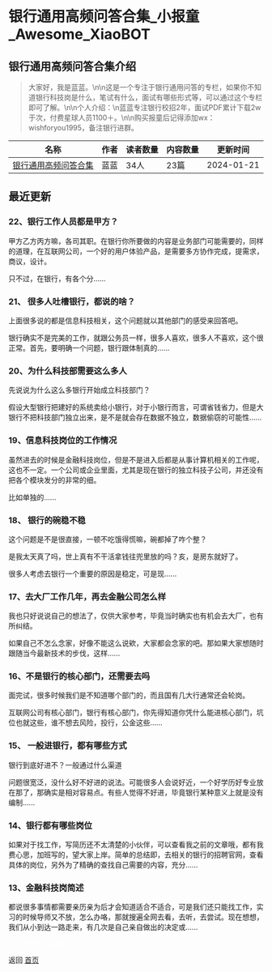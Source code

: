 # 银行通用高频问答合集_小报童_Awesome_XiaoBOT

## 银行通用高频问答合集介绍
> 大家好，我是蓝蓝。\n\n这是一个专注于银行通用问答的专栏，如果你不知道银行科技岗是什么，笔试有什么，面试有哪些形式等，可以通过这个专栏即可了解。\n\n个人介绍：\n蓝蓝专注银行校招2年，面试PDF累计下载2w于次，付费星球人员1100＋。\n\n购买报童后记得添加wx：wishforyou1995，备注银行进群。  
  


|名称|作者|读者数量|内容数量|更新时间|
|---|---|---|---|---|
|[银行通用高频问答合集](https://xiaobot.net/p/5206666?refer=0b133df9-27dc-423b-8101-639049001c13)|蓝蓝|34人|23篇|2024-01-21|

## 最近更新
### 22、银行工作人员都是甲方？

甲方乙方丙方嘛，各司其职。在银行你所要做的内容是业务部门可能需要的，同样的道理，在互联网公司，一个好的用户体验产品，是需要多方协作完成，提需求，商议，设计。

只不过，在银行，有各个分......

### 21、 很多人吐槽银行，都说的啥？

上面很多说的都是信息科技相关，这个问题就以其他部门的感受来回答吧。

银行确实不是完美的工作，就跟公务员一样，很多人喜欢，很多人不喜欢，这个很正常。首先，要明确一个问题，银行跟体制真的......

### 20、为什么科技部需要这么多人

先说说为什么这么多银行开始成立科技部门？

假设大型银行把建好的系统卖给小银行，对于小银行而言，可谓省钱省力，但是大银行不把科技部门独立出来，是不是就会存在数据不独立，数据偷窃的可能性......

### 19、信息科技岗位的工作情况

虽然进去的时候是金融科技岗位，但是不是进入后都是从事计算机相关的工作呢，这也不一定。一个公司或企业里面，尤其是现在银行的独立科技子公司，并还没有把各个模块发分的非常的细。

比如单独的......

### 18、 银行的碗稳不稳

这个问题是不是很直接，一顿不吃饿得慌嘛，碗都掉了咋个整？

是我太天真了吗，世上真有不干活拿钱往兜里放的吗？亥，是房东就好了。

很多人考虑去银行一个重要的原因是稳定，可是现......

### 17、去大厂工作几年，再去金融公司怎么样

我也只好说说自己的想法了，仅供大家参考，毕竟当时确实也有机会去大厂，也有所纠结。

如果自己不怎么念家，好像不能这么说欸，大家都会念家的吧。那如果大家想随时跟随当今最新技术的步伐，这样......

### 16、不是银行的核心部门，还需要去吗

面完试，很多时候我们是不知道哪个部门的，而且国有几大行通常还会轮岗。

互联网公司有核心部门，银行有核心部门，你先得知道你凭什么能进核心部门，坑位也就这些，谁不想去风险，投行，公金这些......

### 15、 一般进银行，都有哪些方式

银行到底好进不？一般通过什么渠道

问题很宽泛，没什么好不好进的说法。可能很多人会说好近，一个好学历好专业放在那了，那确实是相对容易点。有些人觉得不好进，毕竟银行某种意义上就是没有编制......

### 14、银行都有哪些岗位

如果对于找工作，写简历还不太清楚的小伙伴，可以查看我之前的文章哦，都有我费心思，加班写的，望大家上岸。简单的总结即，去相关的银行的招聘官网，查看具体的岗位，另外为了精确的查找自己需要的内容，充分......

### 13、金融科技岗简述

都说很多事情都需要亲历亲为后才会知道适合不适合，可是我们还只能找工作，实习的时候导师又不放，怎么办咯，那就搜遍全网去看，去听，去尝试。现在想想，我们从小到达一路走来，有几次是自己亲自做出的决定或......


<a href="https://github.com/Reno9527/awesome-xiaobot" style="color: white; text-decoration: none;">awesome-xiaobot</a>

返回 [首页](../README.md)
